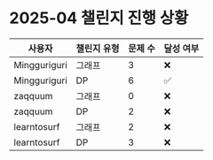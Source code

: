 # 2025-04 챌린지 진행 상황

| 사용자 | 챌린지 유형 | 문제 수 | 달성 여부 |
| ------ | ----------- | ------- | --------- |
| Mingguriguri | 그래프 | 3 | ❌ |
| Mingguriguri | DP | 6 | ✅ |
| zaqquum | 그래프 | 0 | ❌ |
| zaqquum | DP | 2 | ❌ |
| learntosurf | 그래프 | 2 | ❌ |
| learntosurf | DP | 3 | ❌ |
